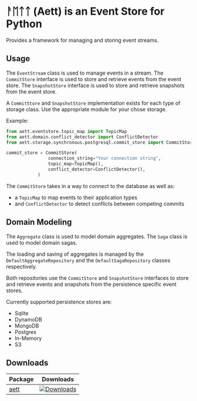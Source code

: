 # ᚨᛖᛏᛏ (Aett) is an Event Store for Python

Provides a framework for managing and storing event streams.

## Usage

The `EventStream` class is used to manage events in a stream.
The `CommitStore` interface is used to store and retrieve events from the event store.
The `SnapshotStore` interface is used to store and retrieve snapshots from the event store.

A `CommitStore` and `SnapshotStore` implementation exists for each type of storage class. Use the appropriate module 
for your chose storage.

Example:
```python
from aett.eventstore.topic_map import TopicMap
from aett.domain.conflict_detector import ConflictDetector
from aett.storage.synchronous.postgresql.commit_store import CommitStore

commit_store = CommitStore(
                connection_string="Your connection string",
                topic_map=TopicMap(),
                conflict_detector=ConflictDetector(),
            )
```

The `CommitStore` takes in a way to connect to the database as well as:

- a `TopicMap` to map events to their application types
-  and  `ConflictDetector` to detect conflicts between competing commits

## Domain Modeling

The `Aggregate` class is used to model domain aggregates. The `Saga` class is used to model domain sagas.

The loading and saving of aggregates is managed by the `DefaultAggregateRepository` and the `DefaultSagaRepository`
classes respectively.

Both repositories use the `CommitStore` and `SnapshotStore` interfaces to store and retrieve events and snapshots from
the persistence specific event stores.

Currently supported persistence stores are:

- Sqlite
- DynamoDB
- MongoDB
- Postgres
- In-Memory
- S3

## Downloads

| Package                                                                     | Downloads                                                                                                |
|-----------------------------------------------------------------------------|----------------------------------------------------------------------------------------------------------|
| [aett](https://github.com/jjrdk/aett) | [![Downloads](https://static.pepy.tech/badge/aett)](https://pepy.tech/project/aett) |

